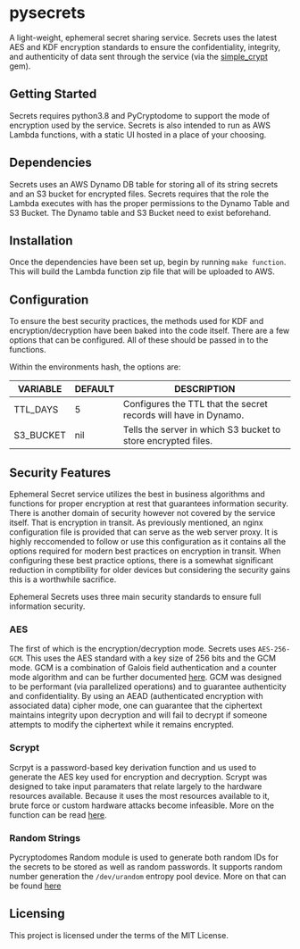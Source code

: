 pysecrets
===

A light-weight, ephemeral secret sharing service. Secrets uses the latest AES and KDF encryption standards to ensure the confidentiality, integrity, and authenticity of data sent through the service (via the [simple_crypt](https://github.com/nckslvrmn/simple_crypt) gem).

## Getting Started

Secrets requires python3.8 and PyCryptodome to support the mode of encryption used by the service.
Secrets is also intended to run as AWS Lambda functions, with a static UI hosted in a place of your choosing.

## Dependencies

Secrets uses an AWS Dynamo DB table for storing all of its string secrets and an S3 bucket for encrypted files. Secrets requires that the role the Lambda executes with has the proper permissions to the Dynamo Table and S3 Bucket.
The Dynamo table and S3 Bucket need to exist beforehand.

## Installation

Once the dependencies have been set up, begin by running `make function`.
This will build the Lambda function zip file that will be uploaded to AWS.

## Configuration

To ensure the best security practices, the methods used for KDF and encryption/decryption have been baked into the code itself.
There are a few options that can be configured. All of these should be passed in to the functions.

Within the environments hash, the options are:

VARIABLE     | DEFAULT | DESCRIPTION
-------------|---------|---------------------------------------------------------
TTL_DAYS     | 5       | Configures the TTL that the secret records will have in Dynamo.
S3_BUCKET    | nil     | Tells the server in which S3 bucket to store encrypted files.


## Security Features

Ephemeral Secret service utilizes the best in business algorithms and functions for proper encryption at rest that guarantees information security. There is another domain of security however not covered by the service itself. That is encryption in transit. As previously mentioned, an nginx configuration file is provided that can serve as the web server proxy. It is highly reccomended to follow or use this configuration as it contains all the options required for modern best practices on encryption in transit. When configuring these best practice options, there is a somewhat significant reduction in comptibility for older devices but considering the security gains this is a worthwhile sacrifice.

Ephemeral Secrets uses three main security standards to ensure full information security.

### AES

The first of which is the encryption/decryption mode. Secrets uses `AES-256-GCM`. This uses the AES standard with a key size of 256 bits and the GCM mode. GCM is a combination of Galois field authentication and a counter mode algorithm and can be further documented [here](https://en.wikipedia.org/wiki/Galois/Counter_Mode).
GCM was designed to be performant (via parallelized operations) and to guarantee authenticity and confidentiality. By using an AEAD (authenticated encryption with associated data) cipher mode, one can guarantee that the ciphertext maintains integrity upon decryption and will fail to decrypt if someone attempts to modify the ciphertext while it remains encrypted.

### Scrypt

Scrpyt is a password-based key derivation function and us used to generate the AES key used for encryption and decryption. Scrypt was designed to take input paramaters that relate largely to the hardware resources available. Because it uses the most resources available to it, brute force or custom hardware attacks become infeasible. More on the function can be read [here](https://en.wikipedia.org/wiki/Scrypt).

### Random Strings

Pycryptodomes Random module is used to generate both random IDs for the secrets to be stored as well as random passwords. It supports random number generation the `/dev/urandom` entropy pool device. More on that can be found [here](https://pycryptodome.readthedocs.io/en/latest/src/random/random.html)

## Licensing

This project is licensed under the terms of the MIT License.
